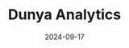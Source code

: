 ---  
layout: startup_page  
title: "Dunya Analytics"  
id: "dunyaanalytics.com"  
permalink: "/dunyaanalyticsdunyaanalytics.com09172024/"  
website: "https://dunya-analytics.com/"  
funding_round: "Seed"  
funding_amount: "$1.2M"  
investors: "Synovia Capital, KDX, Persei Venture"  
about: "Dunya Analytics provides science-based digital tools that simplify the measurement and management of biodiversity risks for businesses. Its platform helps companies meet regulatory and investor disclosure requirements, identify material risks, and take steps towards environmental sustainability. The platform makes nature-related financial risk analysis easy and actionable."  
markets: "Climate Data and Analytics, Environmental Services (B2B), Internet Software, Media and Information Services (B2B), Fintech, Sustainability"  
hq: "Wilmington, Delaware, United States"  
founded_year: "2023"  
linkedin: "https://www.linkedin.com/company/dunya-analytics"  
twitter: ""  
instagram: ""  
facebook: ""  
crunchbase: "https://www.crunchbase.com/organization/dunya-analytics"  
pitchbook: "https://pitchbook.com/profiles/company/537944-50"  

date_display: "17-Sep-2024"  
date: "2024-09-17"

# SEO Optimization  
meta_title: "Dunya Analytics - Seed Funding ($1.2M)"  
meta_description: "Dunya Analytics, Dunya Analytics provides science-based digital tools that simplify the measurement and management of biodiversity risks for businesses. Its platform h..."  
meta_keywords: "Dunya Analytics, Climate Data and Analytics, Environmental Services (B2B), Internet Software, Media and Information Services (B2B), Fintech, Sustainability, Seed funding"  
canonical_url: "https://startup.projectstartups.com/dunyaanalyticsdunyaanalytics.com09172024/"  
---